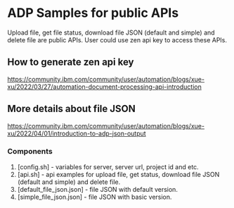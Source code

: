 # ADP Samples for public APIs

Upload file, get file status, download file JSON (default and simple) and delete file are public APIs.
User could use zen api key to access these APIs.


## How to generate zen api key

https://community.ibm.com/community/user/automation/blogs/xue-xu/2022/03/27/automation-document-processing-api-introduction

## More details about file JSON

https://community.ibm.com/community/user/automation/blogs/xue-xu/2022/04/01/introduction-to-adp-json-output


### Components

1. [config.sh] - variables for server, server url, project id and etc.
2. [api.sh] - api examples for upload file, get status, download file JSON (default and simple) and delete file.
3. [default_file_json.json] - file JSON with default version.
4. [simple_file_json.json] - file JSON with basic version.

